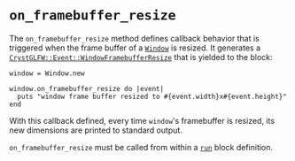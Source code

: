 # `on_framebuffer_resize`

The `on_framebuffer_resize` method defines callback behavior that is triggered when the frame buffer of a [`Window`](/deep-dive/window.md) is resized. It generates a [`CrystGLFW::Event::WindowFramebufferResize`](/deep-dive/events/windowframebufferresize.md) that is yielded to the block:

```crystal
window = Window.new

window.on_framebuffer_resize do |event|
  puts "window frame buffer resized to #{event.width}x#{event.height}"
end
```

With this callback defined, every time `window`'s framebuffer is resized, its new dimensions are printed to standard output.

`on_framebuffer_resize` must be called from within a [`run`](/the-run-block.md) block definition.